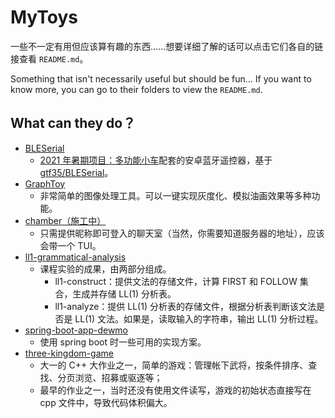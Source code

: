 # MyToys

一些不一定有用但应该算有趣的东西……想要详细了解的话可以点击它们各自的链接查看 `README.md`。

Something that isn't necessarily useful but should be fun... If you want to know more, you can go to their folders to view the `README.md`.

## What can they do？

- [BLESerial](https://github.com/chldu2000/BLESerial)
  - [2021 年暑期项目：多功能小车](https://afool.top/posts/learning/how-to-own-a-tricycle)配套的安卓蓝牙遥控器，基于[gtf35/BLESerial](https://github.com/gtf35/BLESerial)。
- [GraphToy](./GraphToy)
  - 非常简单的图像处理工具。可以一键实现灰度化、模拟油画效果等多种功能。
- [chamber（施工中）](https://github.com/chldu2000/chamber)
  - 只需提供昵称即可登入的聊天室（当然，你需要知道服务器的地址），应该会带一个 TUI。
- [ll1-grammatical-analysis](./ll1-grammatical-analysis)
  - 课程实验的成果，由两部分组成。
    - ll1-construct：提供文法的存储文件，计算 FIRST 和 FOLLOW 集合，生成并存储 LL(1) 分析表。
    - ll1-analyze：提供 LL(1) 分析表的存储文件，根据分析表判断该文法是否是 LL(1) 文法。如果是，读取输入的字符串，输出 LL(1) 分析过程。
- [spring-boot-app-dewmo](https://github.com/chldu2000/spring-boot-app-demo)
  - 使用 spring boot 时一些可用的实现方案。
- [three-kingdom-game](./three-kingdom-game)
  - 大一的 C++ 大作业之一，简单的游戏：管理帐下武将，按条件排序、查找、分页浏览、招募或驱逐等；
  - 最早的作业之一，当时还没有使用文件读写，游戏的初始状态直接写在 cpp 文件中，导致代码体积偏大。
